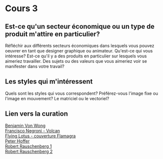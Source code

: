 # Cours 3
## Est-ce qu'un secteur économique ou un type de produit m'attire en particulier? 
Réfléchir aux différents secteurs économiques dans lesquels vous pouvez oeuvrer en tant que designer graphique ou animateur. Qu'est-ce qui vous intéresse? Est-ce qu'il y a des produits en particulier sur lesquels vous aimeriez travailler. Des sujets ou des valeurs que vous aimeriez voir se manifester dans votre travail? 

## Les styles qui m'intéressent
Quels sont les styles qui vous correspondent? Préférez-vous l'image fixe ou l'image en mouvement? Le matriciel ou le vectoriel?

## Lien vers la curation
[Benjamin Von Wong](https://www.vonwong.com/)   
[Francisco Negroni - Volcan](https://www.francisconegroni.com/index/G0000VAA3Kkm57jo/I0000AhKpiWZvYk4)   
[Flying Lotus - couverture Flamagra](https://img.discogs.com/-8-h7ha75YjVN1M97cwMT5DqeZQ=/fit-in/600x623/filters:strip_icc():format(jpeg):mode_rgb():quality(90)/discogs-images/R-13674046-1558770700-5545.jpeg.jpg)   
[Peter Hoffer](http://www.peterhoffer.com/works/)   
[Robert Rauschenberg 1](https://www.rauschenbergfoundation.org/sites/default/files/2021-10/85.022_00.jpg)   
[Robert Rauschenberg 2](https://www.rauschenbergfoundation.org/sites/default/files/2021-12/85.052_00.jpg)   

